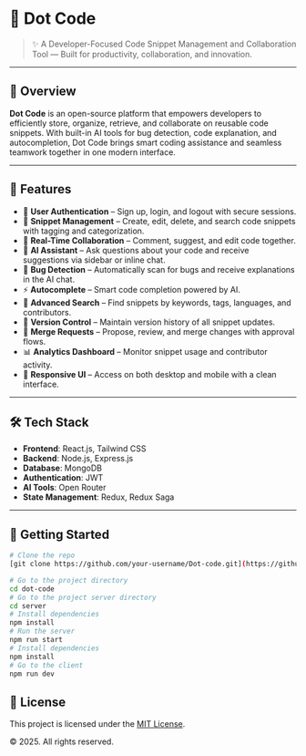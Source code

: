 # 📎 Dot Code

> ✨ A Developer-Focused Code Snippet Management and Collaboration Tool — Built for productivity, collaboration, and innovation.

---

## 🚀 Overview

**Dot Code** is an open-source platform that empowers developers to efficiently store, organize, retrieve, and collaborate on reusable code snippets. With built-in AI tools for bug detection, code explanation, and autocompletion, Dot Code brings smart coding assistance and seamless teamwork together in one modern interface.

---

## 🧰 Features

- 🔐 **User Authentication** – Sign up, login, and logout with secure sessions.
- 🧾 **Snippet Management** – Create, edit, delete, and search code snippets with tagging and categorization.
- 🤝 **Real-Time Collaboration** – Comment, suggest, and edit code together.
- 💬 **AI Assistant** – Ask questions about your code and receive suggestions via sidebar or inline chat.
- 🐞 **Bug Detection** – Automatically scan for bugs and receive explanations in the AI chat.
- ⚡ **Autocomplete** – Smart code completion powered by AI.
- 🔎 **Advanced Search** – Find snippets by keywords, tags, languages, and contributors.
- 📜 **Version Control** – Maintain version history of all snippet updates.
- 🔁 **Merge Requests** – Propose, review, and merge changes with approval flows.
- 📊 **Analytics Dashboard** – Monitor snippet usage and contributor activity.
- 📱 **Responsive UI** – Access on both desktop and mobile with a clean interface.


---

## 🛠️ Tech Stack

- **Frontend**: React.js, Tailwind CSS
- **Backend**: Node.js, Express.js
- **Database**: MongoDB
- **Authentication**: JWT
- **AI Tools**: Open Router
- **State Management**: Redux, Redux Saga

---

## 🧪 Getting Started

```bash
# Clone the repo
[git clone https://github.com/your-username/Dot-code.git](https://github.com/smdt-project/dot-deploy)

# Go to the project directory
cd dot-code
# Go to the project server directory
cd server
# Install dependencies
npm install
# Run the server
npm run start
# Install dependencies
npm install
# Go to the client
npm run dev
```
## 📄 License

This project is licensed under the [MIT License](./LICENSE).

&copy; 2025. All rights reserved.

